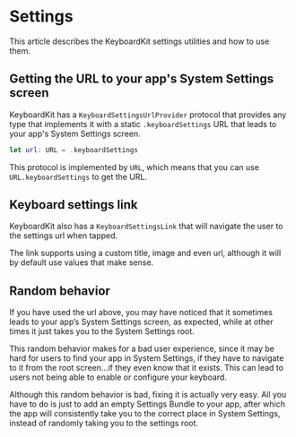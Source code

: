 # Settings

This article describes the KeyboardKit settings utilities and how to use them.


## Getting the URL to your app's System Settings screen

KeyboardKit has a ``KeyboardSettingsUrlProvider`` protocol that provides any type that implements it with a static `.keyboardSettings` URL that leads to your app's System Settings screen.

```swift
let url: URL = .keyboardSettings
```

This protocol is implemented by `URL`, which means that you can use `URL.keyboardSettings` to get the URL.


## Keyboard settings link

KeyboardKit also has a ``KeyboardSettingsLink`` that will navigate the user to the settings url when tapped.

The link supports using a custom title, image and even url, although it will by default use values that make sense.


## Random behavior

If you have used the url above, you may have noticed that it sometimes leads to your app’s System Settings screen, as expected, while at other times it just takes you to the System Settings root.

This random behavior makes for a bad user experience, since it may be hard for users to find your app in System Settings, if they have to navigate to it from the root screen…if they even know that it exists. This can lead to users not being able to enable or configure your keyboard.

Although this random behavior is bad, fixing it is actually very easy. All you have to do is just to add an empty Settings Bundle to your app, after which the app will consistently take you to the correct place in System Settings, instead of randomly taking you to the settings root.
